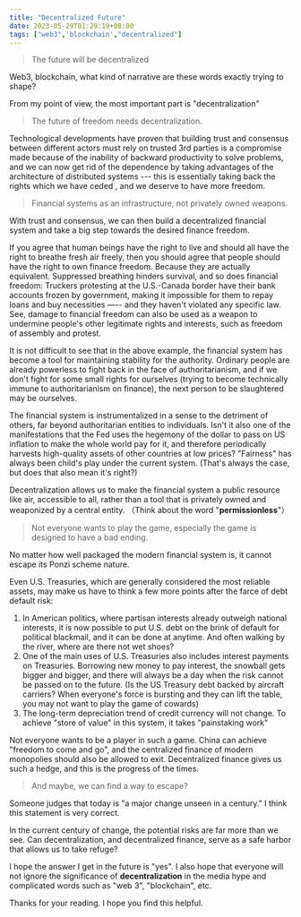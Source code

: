```yaml
---
title: "Decentralized Future"
date: 2023-05-29T01:29:19+08:00
tags: ["web3",'blockchain',"decentralized"]
---
```


>The future will be decentralized


Web3, blockchain, what kind of narrative are these words  exactly trying to shape?

From my point of view, the most important part is "decentralization" 

> The future of freedom needs decentralization.

Technological developments have proven that building trust and consensus between different actors must rely on trusted 3rd parties is  a compromise made because of the inability of backward productivity to solve problems, and we can now get rid of the dependence by taking advantages of the architecture of distributed systems  ---  this is essentially taking back the rights which we have ceded , and we deserve to have more freedom.

> Financial systems as an infrastructure, not privately owned weapons.

With trust and consensus, we can then build a decentralized financial system and take a big step towards the desired finance freedom.

If you agree that human beings have the right to live and should all have the right to breathe fresh air freely, then you should agree that people should have the right to own finance freedom. Because they are actually equivalent. Suppressed breathing hinders survival, and so does financial freedom: Truckers protesting at the U.S.-Canada border have their bank accounts frozen by government, making it impossible for them to repay loans and buy necessities —-- and they haven't violated any specific law. See, damage to financial freedom can also be used as a weapon to undermine people's other legitimate rights and interests, such as freedom of assembly and protest. 

It is not difficult to see that in the above example, the financial system has become a tool for maintaining stability for the authority. Ordinary people are already powerless to fight back in the face of authoritarianism, and if we don't fight for some small rights for ourselves (trying to become technically immune to authoritarianism on finance), the next person to be slaughtered may be ourselves. 

The financial system is instrumentalized in a sense to the detriment of others, far beyond authoritarian entities to individuals. Isn't it also one of the manifestations that the Fed uses the hegemony of the dollar to pass on US inflation to make the whole world pay for it, and therefore periodically harvests high-quality assets of other countries at low prices? "Fairness" has always been child's play under the current system. (That's always the case, but does that also mean it's right?)


Decentralization allows us to make the financial system a public resource like air, accessible to all, rather than a tool that is privately owned and weaponized by a central entity. （Think about the word "**permissionless**"）

> Not everyone wants to play the game, especially the game is designed to have a bad ending.

No matter how well packaged the modern financial system is, it cannot escape its Ponzi scheme nature.


Even U.S. Treasuries, which are generally considered the most reliable assets, may make us have to think a few more points after the farce of debt default risk:
1. In American politics, where partisan interests already outweigh national interests, it is now possible to put U.S. debt on the brink of default for political blackmail, and it can be done at anytime. And often walking by the river, where are there not wet shoes?
2. One of the main uses of U.S. Treasuries also includes interest payments on Treasuries. Borrowing new money to pay interest, the snowball gets bigger and bigger, and there will always be a day when the risk cannot be passed on to the future. (Is the US Treasury debt backed by aircraft carriers?  When everyone's force is bursting and they can lift the table, you may not want to play the game of cowards)
3. The long-term depreciation trend of credit currency will not change. To achieve "store of value" in this system, it takes "painstaking work"

Not everyone wants to be a player in such a game. China can achieve "freedom to come and go", and the centralized finance of modern monopolies should also be allowed to exit. Decentralized finance gives us such a hedge, and this is the progress of the times.

> And maybe, we can find a way to escape?

Someone judges that today is "a major change unseen in a century." I think this statement is very correct.

In the current century of change, the potential risks are far more than we see. Can decentralization, and decentralized finance, serve as a safe harbor that allows us to take refuge?

I hope the answer I get in the future is "yes". I also hope that everyone will not ignore the significance of **decentralization** in the media hype and complicated words such as "web 3", "blockchain", etc.

Thanks for your reading. I hope you find this helpful.